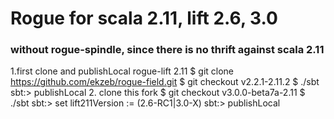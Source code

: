 # Rogue for scala 2.11, lift 2.6, 3.0

### without rogue-spindle, since there is no thrift against scala 2.11

 1.first clone and publishLocal rogue-lift 2.11
 $ git clone https://github.com/ekzeb/rogue-field.git
 $ git checkout v2.2.1-2.11.2
 $ ./sbt
 sbt:> publishLocal
 2. clone this fork
 $ git checkout v3.0.0-beta7a-2.11
 $ ./sbt
 sbt:> set lift211Version := (2.6-RC1|3.0-X)
 sbt:> publishLocal
